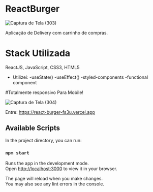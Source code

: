 # ReactBurger

![Captura de Tela (303)](https://user-images.githubusercontent.com/34719454/192042584-65f3471b-25b3-4843-9020-345db00b1bb3.png)

Aplicação de Delivery com carrinho de compras.

# Stack Utilizada
ReactJS, JavaScript, CSS3, HTML5
- Utilizei:
-useState()
-useEffect()
-styled-components
-functional component

#Totalmente responsivo Para Mobile!

![Captura de Tela (304)](https://user-images.githubusercontent.com/34719454/192043594-7cb2885c-88e9-4d22-b5d1-0cbff70bdfd7.png)

Entre: https://react-burger-fs3u.vercel.app



## Available Scripts

In the project directory, you can run:

### `npm start`

Runs the app in the development mode.\
Open [http://localhost:3000](http://localhost:3000) to view it in your browser.

The page will reload when you make changes.\
You may also see any lint errors in the console.
